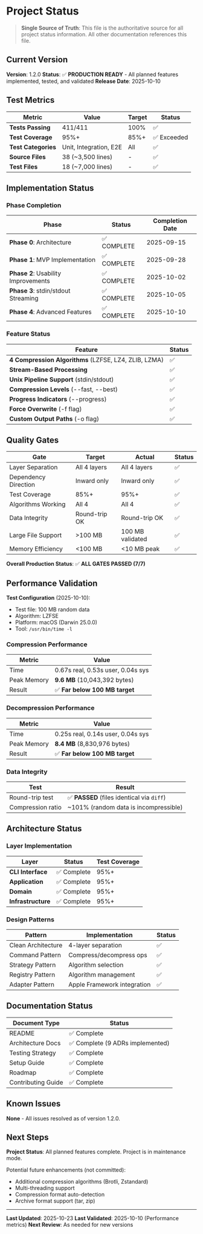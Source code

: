 # Project Status

> **Single Source of Truth**: This file is the authoritative source for all project status information. All other documentation references this file.

## Current Version

**Version**: 1.2.0
**Status**: ✅ **PRODUCTION READY** - All planned features implemented, tested, and validated
**Release Date**: 2025-10-10

## Test Metrics

| Metric | Value | Target | Status |
|--------|-------|--------|--------|
| **Tests Passing** | 411/411 | 100% | ✅ |
| **Test Coverage** | 95%+ | 85%+ | ✅ Exceeded |
| **Test Categories** | Unit, Integration, E2E | All | ✅ |
| **Source Files** | 38 (~3,500 lines) | - | ✅ |
| **Test Files** | 18 (~7,000 lines) | - | ✅ |

## Implementation Status

### Phase Completion

| Phase | Status | Completion Date |
|-------|--------|-----------------|
| **Phase 0**: Architecture | ✅ COMPLETE | 2025-09-15 |
| **Phase 1**: MVP Implementation | ✅ COMPLETE | 2025-09-28 |
| **Phase 2**: Usability Improvements | ✅ COMPLETE | 2025-10-02 |
| **Phase 3**: stdin/stdout Streaming | ✅ COMPLETE | 2025-10-05 |
| **Phase 4**: Advanced Features | ✅ COMPLETE | 2025-10-10 |

### Feature Status

| Feature | Status |
|---------|--------|
| **4 Compression Algorithms** (LZFSE, LZ4, ZLIB, LZMA) | ✅ |
| **Stream-Based Processing** | ✅ |
| **Unix Pipeline Support** (stdin/stdout) | ✅ |
| **Compression Levels** (--fast, --best) | ✅ |
| **Progress Indicators** (--progress) | ✅ |
| **Force Overwrite** (-f flag) | ✅ |
| **Custom Output Paths** (-o flag) | ✅ |

## Quality Gates

| Gate | Target | Actual | Status |
|------|--------|--------|--------|
| Layer Separation | All 4 layers | All 4 layers | ✅ |
| Dependency Direction | Inward only | Inward only | ✅ |
| Test Coverage | 85%+ | 95%+ | ✅ |
| Algorithms Working | All 4 | All 4 | ✅ |
| Data Integrity | Round-trip OK | Round-trip OK | ✅ |
| Large File Support | >100 MB | 100 MB validated | ✅ |
| Memory Efficiency | <100 MB | <10 MB peak | ✅ |

**Overall Production Status**: ✅ **ALL GATES PASSED (7/7)**

## Performance Validation

**Test Configuration** (2025-10-10):
- Test file: 100 MB random data
- Algorithm: LZFSE
- Platform: macOS (Darwin 25.0.0)
- Tool: `/usr/bin/time -l`

### Compression Performance

| Metric | Value |
|--------|-------|
| Time | 0.67s real, 0.53s user, 0.04s sys |
| Peak Memory | **9.6 MB** (10,043,392 bytes) |
| Result | ✅ **Far below 100 MB target** |

### Decompression Performance

| Metric | Value |
|--------|-------|
| Time | 0.25s real, 0.14s user, 0.04s sys |
| Peak Memory | **8.4 MB** (8,830,976 bytes) |
| Result | ✅ **Far below 100 MB target** |

### Data Integrity

| Test | Result |
|------|--------|
| Round-trip test | ✅ **PASSED** (files identical via `diff`) |
| Compression ratio | ~101% (random data is incompressible) |

## Architecture Status

### Layer Implementation

| Layer | Status | Test Coverage |
|-------|--------|---------------|
| **CLI Interface** | ✅ Complete | 95%+ |
| **Application** | ✅ Complete | 95%+ |
| **Domain** | ✅ Complete | 95%+ |
| **Infrastructure** | ✅ Complete | 95%+ |

### Design Patterns

| Pattern | Implementation | Status |
|---------|----------------|--------|
| Clean Architecture | 4-layer separation | ✅ |
| Command Pattern | Compress/decompress ops | ✅ |
| Strategy Pattern | Algorithm selection | ✅ |
| Registry Pattern | Algorithm management | ✅ |
| Adapter Pattern | Apple Framework integration | ✅ |

## Documentation Status

| Document Type | Status |
|---------------|--------|
| README | ✅ Complete |
| Architecture Docs | ✅ Complete (9 ADRs implemented) |
| Testing Strategy | ✅ Complete |
| Setup Guide | ✅ Complete |
| Roadmap | ✅ Complete |
| Contributing Guide | ✅ Complete |

## Known Issues

**None** - All issues resolved as of version 1.2.0.

## Next Steps

**Project Status**: All planned features complete. Project is in maintenance mode.

Potential future enhancements (not committed):
- Additional compression algorithms (Brotli, Zstandard)
- Multi-threading support
- Compression format auto-detection
- Archive format support (tar, zip)

---

**Last Updated**: 2025-10-23
**Last Validated**: 2025-10-10 (Performance metrics)
**Next Review**: As needed for new versions
